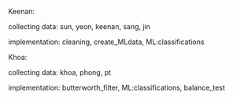 Keenan:









collecting data: sun, yeon, keenan, sang, jin








implementation: cleaning, create_MLdata, ML:classifications











Khoa:








collecting data: khoa, phong, pt














implementation: butterworth_filter, ML:classifications, balance_test